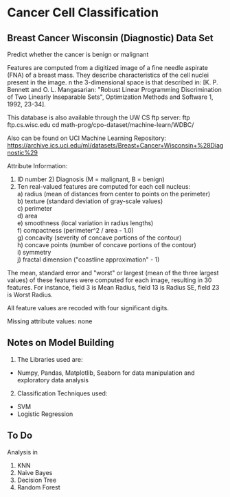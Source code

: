 # Cancer Cell Classification

## Breast Cancer Wisconsin (Diagnostic) Data Set
Predict whether the cancer is benign or malignant  

Features are computed from a digitized image of a fine needle aspirate (FNA) of a breast mass. They describe characteristics of the cell nuclei present in the image. n the 3-dimensional space is that described in: [K. P. Bennett and O. L. Mangasarian: "Robust Linear Programming Discrimination of Two Linearly Inseparable Sets", Optimization Methods and Software 1, 1992, 23-34].  

This database is also available through the UW CS ftp server: ftp ftp.cs.wisc.edu cd math-prog/cpo-dataset/machine-learn/WDBC/  

Also can be found on UCI Machine Learning Repository: https://archive.ics.uci.edu/ml/datasets/Breast+Cancer+Wisconsin+%28Diagnostic%29  

Attribute Information:  

1) ID number 2) Diagnosis (M = malignant, B = benign)  
3) Ten real-valued features are computed for each cell nucleus:  
a) radius (mean of distances from center to points on the perimeter)  
b) texture (standard deviation of gray-scale values)  
c) perimeter  
d) area  
e) smoothness (local variation in radius lengths)  
f) compactness (perimeter^2 / area - 1.0)  
g) concavity (severity of concave portions of the contour)  
h) concave points (number of concave portions of the contour)  
i) symmetry  
j) fractal dimension ("coastline approximation" - 1)  

The mean, standard error and "worst" or largest (mean of the three largest values) of these features were computed for each image, resulting in 30 features. For instance, field 3 is Mean Radius, field 13 is Radius SE, field 23 is Worst Radius.  

All feature values are recoded with four significant digits.  

Missing attribute values: none  

## Notes on Model Building  
1. The Libraries used are:  
* Numpy, Pandas, Matplotlib, Seaborn for data manipulation and exploratory data analysis  
2. Classification Techniques used:  
* SVM  
* Logistic Regression  

## To Do  
Analysis in   
1. KNN
2. Naive Bayes
3. Decision Tree 
4. Random Forest
